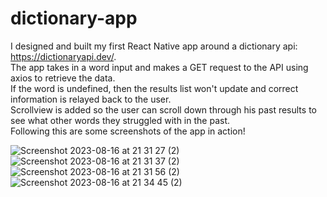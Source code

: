 # dictionary-app
I designed and built my first React Native app around a dictionary api: https://dictionaryapi.dev/. <br>
The app takes in a word input and makes a GET request to the API using axios to retrieve the data. <br>
If the word is undefined, then the results list won't update and correct information is relayed back to the user. <br>
Scrollview is added so the user can scroll down through his past results to see what other words they struggled with in the past. <br>
Following this are some screenshots of the app in action! <br>

![Screenshot 2023-08-16 at 21 31 27 (2)](https://github.com/Zipeth1010/dictionary-app/assets/120264927/feb43f02-95e3-4fa8-9338-869a41f280de)
![Screenshot 2023-08-16 at 21 31 37 (2)](https://github.com/Zipeth1010/dictionary-app/assets/120264927/210e8f4b-c2ba-4d47-9fbb-45f3ce5d75f3)
![Screenshot 2023-08-16 at 21 31 56 (2)](https://github.com/Zipeth1010/dictionary-app/assets/120264927/a31279cf-4b3d-4901-aea9-c96393b69977)
![Screenshot 2023-08-16 at 21 34 45 (2)](https://github.com/Zipeth1010/dictionary-app/assets/120264927/333c5381-c5ab-4cdd-be81-efab472bcc1f)
